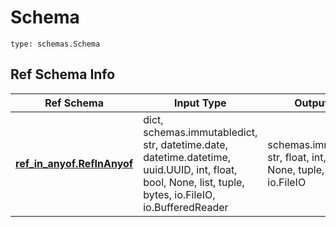 # Schema
```
type: schemas.Schema
```

## Ref Schema Info
Ref Schema | Input Type | Output Type
---------- | ---------- | -----------
[**ref_in_anyof.RefInAnyof**](../../../../../../components/schema/ref_in_anyof.md) | dict, schemas.immutabledict, str, datetime.date, datetime.datetime, uuid.UUID, int, float, bool, None, list, tuple, bytes, io.FileIO, io.BufferedReader | schemas.immutabledict, str, float, int, bool, None, tuple, bytes, io.FileIO
